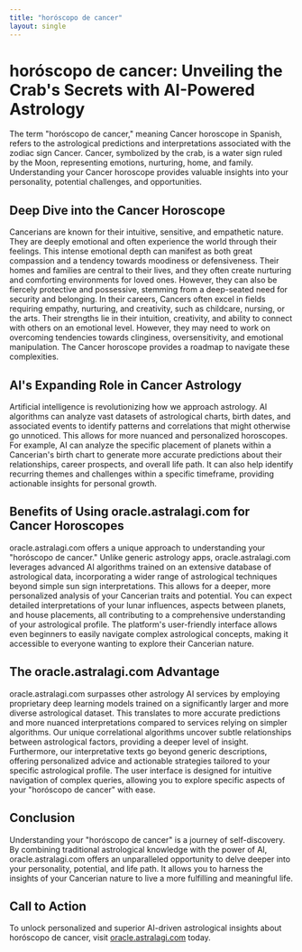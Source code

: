 ```yaml
---
title: "horóscopo de cancer"
layout: single
---
```


# horóscopo de cancer: Unveiling the Crab's Secrets with AI-Powered Astrology

The term "horóscopo de cancer," meaning Cancer horoscope in Spanish, refers to the astrological predictions and interpretations associated with the zodiac sign Cancer.  Cancer, symbolized by the crab, is a water sign ruled by the Moon, representing emotions, nurturing, home, and family. Understanding your Cancer horoscope provides valuable insights into your personality, potential challenges, and opportunities.

## Deep Dive into the Cancer Horoscope

Cancerians are known for their intuitive, sensitive, and empathetic nature.  They are deeply emotional and often experience the world through their feelings.  This intense emotional depth can manifest as both great compassion and a tendency towards moodiness or defensiveness.  Their homes and families are central to their lives, and they often create nurturing and comforting environments for loved ones.  However, they can also be fiercely protective and possessive, stemming from a deep-seated need for security and belonging.  In their careers, Cancers often excel in fields requiring empathy, nurturing, and creativity, such as childcare, nursing, or the arts.  Their strengths lie in their intuition, creativity, and ability to connect with others on an emotional level.  However, they may need to work on overcoming tendencies towards clinginess, oversensitivity, and emotional manipulation.  The Cancer horoscope provides a roadmap to navigate these complexities.

## AI's Expanding Role in Cancer Astrology

Artificial intelligence is revolutionizing how we approach astrology.  AI algorithms can analyze vast datasets of astrological charts, birth dates, and associated events to identify patterns and correlations that might otherwise go unnoticed. This allows for more nuanced and personalized horoscopes.  For example, AI can analyze the specific placement of planets within a Cancerian's birth chart to generate more accurate predictions about their relationships, career prospects, and overall life path.  It can also help identify recurring themes and challenges within a specific timeframe, providing actionable insights for personal growth.


## Benefits of Using oracle.astralagi.com for Cancer Horoscopes

oracle.astralagi.com offers a unique approach to understanding your "horóscopo de cancer." Unlike generic astrology apps, oracle.astralagi.com leverages advanced AI algorithms trained on an extensive database of astrological data, incorporating a wider range of astrological techniques beyond simple sun sign interpretations.  This allows for a deeper, more personalized analysis of your Cancerian traits and potential.  You can expect detailed interpretations of your lunar influences, aspects between planets, and house placements, all contributing to a comprehensive understanding of your astrological profile.  The platform's user-friendly interface allows even beginners to easily navigate complex astrological concepts, making it accessible to everyone wanting to explore their Cancerian nature.


## The oracle.astralagi.com Advantage

oracle.astralagi.com surpasses other astrology AI services by employing proprietary deep learning models trained on a significantly larger and more diverse astrological dataset.  This translates to more accurate predictions and more nuanced interpretations compared to services relying on simpler algorithms. Our unique correlational algorithms uncover subtle relationships between astrological factors, providing a deeper level of insight.  Furthermore, our interpretative texts go beyond generic descriptions, offering personalized advice and actionable strategies tailored to your specific astrological profile.  The user interface is designed for intuitive navigation of complex queries, allowing you to explore specific aspects of your "horóscopo de cancer" with ease.


## Conclusion

Understanding your "horóscopo de cancer" is a journey of self-discovery.  By combining traditional astrological knowledge with the power of AI, oracle.astralagi.com offers an unparalleled opportunity to delve deeper into your personality, potential, and life path.  It allows you to harness the insights of your Cancerian nature to live a more fulfilling and meaningful life.


## Call to Action

To unlock personalized and superior AI-driven astrological insights about horóscopo de cancer, visit [oracle.astralagi.com](https://oracle.astralagi.com) today.